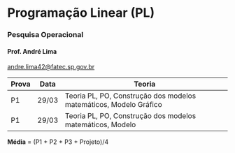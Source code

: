 # Programação Linear (PL)
 ### Pesquisa Operacional

#### Prof. André Lima
andre.lima42@fatec.sp.gov.br

|Prova| Data | Teoria
|--|--|--
| P1 | 29/03 | Teoria PL, PO, Construção dos modelos matemáticos, Modelo Gráfico
| P1 | 29/03 | Teoria PL, PO, Construção dos modelos matemáticos, Modelo 

**Média** = (P1 + P2 + P3 + Projeto)/4

<!--stackedit_data:
eyJoaXN0b3J5IjpbLTY2Nzk3NjIxOV19
-->